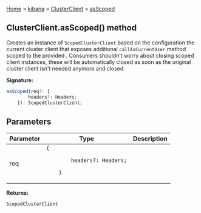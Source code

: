 [Home](./index) &gt; [kibana](./kibana.md) &gt; [ClusterClient](./kibana.clusterclient.md) &gt; [asScoped](./kibana.clusterclient.asscoped.md)

## ClusterClient.asScoped() method

Creates an instance of `ScopedClusterClient` based on the configuration the current cluster client that exposes additional `callAsCurrentUser` method scoped to the provided . Consumers shouldn't worry about closing scoped client instances, these will be automatically closed as soon as the original cluster client isn't needed anymore and closed.

<b>Signature:</b>

```typescript
asScoped(req?: {
        headers?: Headers;
    }): ScopedClusterClient;
```

## Parameters

|  Parameter | Type | Description |
|  --- | --- | --- |
|  req | `{`<p/>`        headers?: Headers;`<p/>`    }` |  |

<b>Returns:</b>

`ScopedClusterClient`

